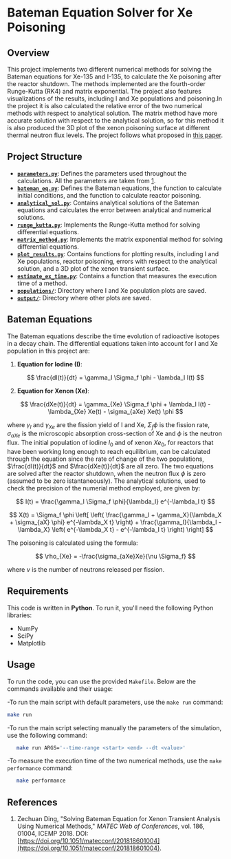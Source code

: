 # Bateman Equation Solver for Xe Poisoning

## Overview

This project implements two different numerical methods for solving the Bateman equations for Xe-135 and I-135, to calculate the Xe poisoning after the reactor shutdown. The methods implemented are the fourth-order Runge-Kutta (RK4) and matrix exponential. The project also features visualizations of the results, including I and Xe populations and poisoning.In the project it is also calculated the relative error of the two numerical methods with respect to analytical solution. The matrix method have more accurate solution with respect to the analytical solution, so for this method it is also produced the 3D plot of the xenon poisoning surface at different thermal neutron flux levels. The project follows what proposed in [this paper](#references).

## Project Structure

- **[`parameters.py`](./parameters.py)**: Defines the parameters used throughout the calculations. All the parameters are taken from [1](#references).
- **[`bateman_eq.py`](./bateman_eq.py)**: Defines the Bateman equations, the function to calculate initial conditions, and the function to calculate reactor poisoning.
- **[`analytical_sol.py`](./analytical_sol.py)**: Contains analytical solutions of the Bateman equations and calculates the error between analytical and numerical solutions.
- **[`runge_kutta.py`](./runge_kutta.py)**: Implements the Runge-Kutta method for solving differential equations.
- **[`matrix_method.py`](./matrix_method.py)**: Implements the matrix exponential method for solving differential equations.
- **[`plot_results.py`](./plot_results.py)**: Contains functions for plotting results, including I and Xe populations, reactor poisoning, errors with respect to the analytical solution, and a 3D plot of the xenon transient surface.
- **[`estimate_ex_time.py`](./estimate_ex_time.py)**: Contains a function that measures the execution time of a method.
- **[`populations/`](./populations)**: Directory where I and Xe population plots are saved.
- **[`output/`](./output)**: Directory where other plots are saved.


## Bateman Equations

The Bateman equations describe the time evolution of radioactive isotopes in a decay chain. The differential equations taken into account for I and Xe population in this project are:

1. **Equation for Iodine (I)**:
   
  $$ \frac{dI(t)}{dt} = \gamma_I \Sigma_f \phi - \lambda_I I(t)
  $$

2. **Equation for Xenon (Xe)**:
   
  $$ \frac{dXe(t)}{dt} = \gamma_{Xe} \Sigma_f \phi + \lambda_I I(t) - \lambda_{Xe} Xe(t) - \sigma_{aXe} Xe(t) \phi
  $$

where $\gamma_I$ and $\gamma_{Xe}$ are the fission yield of I and Xe, $\Sigma_f \phi$ is the fission rate, $\sigma_{aXe}$ is the microscopic absorption cross-section of Xe and $\phi$ is the neutron flux.
The initial population of iodine $I_0$ and of xenon $Xe_0$, for reactors that have been working long enough to reach equilibrium, can be calculated through the equation since the rate of change of the two populations, $\frac{dI(t)}{dt}$ and $\frac{dXe(t)}{dt}$ are all zero. The two equations are solved after the reactor shutdown, when the neutron flux $\phi$ is zero (assumed to be zero istantaneously).
The analytical solutions, used to check the precision of the numerial method employed, are given by: 

$$ I(t) = \frac{\gamma_I \Sigma_f \phi}{\lambda_I} e^{-\lambda_I t}
$$

$$ X(t) = \Sigma_f \phi \left[ \left( \frac{\gamma_I + \gamma_X}{\lambda_X + \sigma_{aX} \phi} e^{-\lambda_X t} \right) + \frac{\gamma_I}{\lambda_I - \lambda_X} \left( e^{-\lambda_X t} - e^{-\lambda_I t} \right) \right]
$$

The poisoning is calculated using the formula:

$$ \rho_{Xe} = -\frac{\sigma_{aXe}Xe}{\nu \Sigma_f}
$$

where $\nu$ is the number of neutrons released per fission.

## Requirements

This code is written in **Python**. To run it, you'll need the following Python libraries:

- NumPy
- SciPy
- Matplotlib

## Usage

To run the code, you can use the provided `Makefile`. Below are the commands available and their usage:

-To run the main script with default parameters, use the `make run` command:

   ```bash
   make run
   ```
-To run the main script selecting manually the parameters of the simulation, use the following command:
```bash
   make run ARGS='--time-range <start> <end> --dt <value>'
   ```
-To measure the execution time of the two numerical methods, use the `make performance` command:

```bash
   make performance
   ```

## References

1. Zechuan Ding, "Solving Bateman Equation for Xenon Transient Analysis Using Numerical Methods," *MATEC Web of Conferences*, vol. 186, 01004, ICEMP 2018. DOI: [https://doi.org/10.1051/matecconf/201818601004](https://doi.org/10.1051/matecconf/201818601004). 